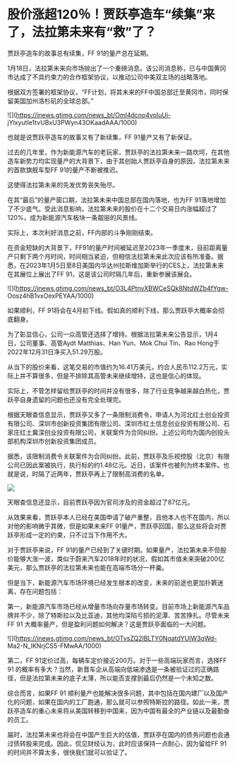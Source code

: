 # 股价涨超120％！贾跃亭造车“续集”来了，法拉第未来有“救”了？

贾跃亭造车的故事总有续集，FF 91的量产总在延期。

1月18日，法拉第未来向市场抛出了一个重磅消息。该公司消息称，已与中国黄冈市达成了不具约束力的合作框架协议，以推动公司中美双主场的战略落地。

根据双方签署的框架协议，“FF计划，将其未来的FF中国总部迁至黄冈市，同时保留美国加州洛杉矶的全球总部。”

![](https://inews.gtimg.com/news_bt/Oml4dcno4voIuUi-
jYlxyutIe1tvUBxU3PWyn43OKaadAAA/1000)

也就是说贾跃亭造车的故事又有了新续集，FF 91量产又有了新保证。

过去的几年里，作为新能源汽车的老玩家，贾跃亭的法拉第未来一路坎坷，在其他造车新势力均实现量产的大背景下，由于其创始人贾跃亭自身的原因，法拉第未来的首款旗舰车型FF
91的量产不断被推迟。

这使得法拉第未来的先发优势丧失殆尽。

在其“最后”的量产窗口期，法拉第未来中国总部在国内落地，也为FF
91落地增加了不少底气。受此消息影响，法拉第未来的股价在十二个交易日内涨幅超过了120%，成为新能源汽车板块一条靓丽的风景线。

实际上，本次利好消息之前，FF内部的斗争刚刚结束。

在资金短缺的大背景下，FF91的量产时间被延迟至2023年一季度末，目前距离量产只剩下两个月时间，时间相当紧迫，但相信法拉第未来此次应该有所准备。据悉，在2023年1月5日至8日美国内华达州拉斯维加斯举行的CES上，法拉第未来在其展位上展出了FF
91，这是该公司时隔几年后，重新参展该展会。

![](https://inews.gtimg.com/news_bt/O3L4PtnvXBWCeSQk8NtdWZb4fYgw-
Oosz4hB1vxOexPEYAA/1000)

如果顺利，FF 91将会在4月初下线。假如真的顺利下线，那么贾跃亭大概率会彻底翻身。

为了彰显信心，公司一众高管还选择了增持。根据法拉第未来公告显示，1月4日，公司董事、高管Aydt Matthias、Han Yun、Mok Chui
Tin、Rao Hong于2022年12月31日净买入51.29万股。

从当下的股价来看，这笔交易的市值约为16.41万美元，约合人民币112.2万元，实际上并不算很多，但是不排除其高管未来继续增持，这也是信心的体现。

实际上，不管怎样留给贾跃亭的时间并没有很多，除了行业竞争越来越白热化，贾跃亭自身遗留的问题也还没有完全处理完。

根据天眼查信息显示，贾跃亭又多了一条限制消费令，申请人为河北红土创业投资有限公司、深圳市创新投资集团有限公司、深圳市红土信息创业投资有限公司、石家庄红土冀深创业投资有限公司，关联案件为合同纠纷。上述公司均为国内创投头部机构深圳市创新投资集团成员。

据悉，该限制消费令关联案件为合同纠纷。此前，贾跃亭及乐视控股（北京）有限公司已因此案被执行，执行标的约1.48亿元。近日，该案件也被列为终本案件。也就是说，时隔了近两年，贾跃亭再上了限制高消费的名单。

![](https://inews.gtimg.com/news_bt/ObvU5wnCu6jP9pkvRmG8PwRw3DaOrccqjktdGTZjzFDIUAA/1000)

天眼查信息还显示，目前贾跃亭因为官司涉及的资金超过了87亿元。

从效果来看，贾跃亭本人已经在美国申请了破产重整，且他本人也不在国内，所以对他的影响微乎其微，但是如果未来FF
91量产，贾跃亭回国，那么这些将会对贾跃亭形成一定的约束，只不过当下作用不大。

对于贾跃亭来说，FF
91的量产已经到了关键时期。如果量产，法拉第未来不但股价能够大涨一波，类似于蔚来汽车2018年时的状况，假如其市值未来突破200亿美元，那么贾跃亭的法拉第未来也能在高端市场分一杯羹。

但是当下，新能源汽车市场环境已经发生根本的改变，未来的前途也更加扑簌迷离，存在问题包括：

第一，新能源汽车市场已经从增量市场向存量市场转变。目前市场上新能源汽车品牌并不少，除了特斯拉以及比亚迪，其他均深陷亏损的泥潭、苦苦挣扎。尽管未来FF 91
大概率量产，但是盈利问题如何解决？这是贾跃亭面临的一大问题。

![](https://inews.gtimg.com/news_bt/OTvsZQ2lBLTY0NqatdYUlW3qWd-
Ma2-N_IKNrjCS5-FMwAA/1000)

第二，FF 91定价过高，每辆车定价接近200万。对于一些高端玩家而言，选择FF 91
的概率有多大？当然，新晋车企从高端向低端渗透是一条被验证过的正确路径，但是法拉第未来的底子太薄，所以能否支撑到最后仍然是一个未知之数。

综合而言，如果FF 91
顺利量产也能解决很多问题，其中包括在国内建厂以及国产化的问题，如果在国内的工厂跑通，那么就可以参照特斯拉的路径。如此一来，贾跃亭造车的重心未来将从美国转移到中国来，因为中国有最全的产业链以及最勤奋的员工。

届时，法拉第未来也将会在中国产生巨大的估值，贾跃亭在国内的债务问题也会通过债转股来完成。因此，侃见财经认为，此时应该保持一点耐心，因为留给FF
91的时间并不算太多，很快我们就可以验证了。

